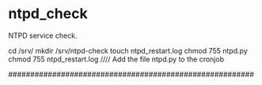 # ntpd_check
NTPD service check.

cd /srv/
mkdir /srv/ntpd-check
touch ntpd_restart.log
chmod 755 ntpd.py 
chmod 755 ntpd_restart.log
////
Add the file ntpd.py to the cronjob 

 ########################################################
